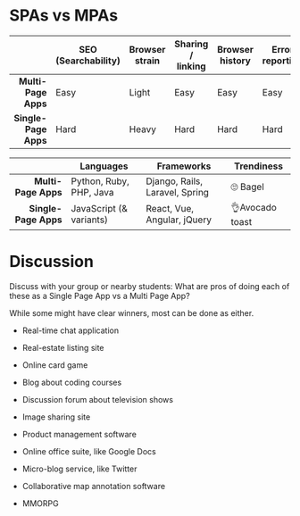 # SPAs vs MPAs

|                     | SEO (Searchability)    | Browser strain | Sharing / linking| Browser history    | Error reporting | Real-time interaction        |
|--------------------:|------------------------|----------------|------------------|--------------------|-----------------|------------------------------|
| **Multi-Page Apps** | Easy                   | Light          | Easy             | Easy               | Easy            | Impossible                   |
| **Single-Page Apps**| Hard                   | Heavy          | Hard             | Hard               | Hard            | Easy                         |


|                     | Languages                     | Frameworks                        | Trendiness       |
|--------------------:|-------------------------------|-----------------------------------|------------------|
| **Multi-Page Apps** | Python, Ruby, PHP, Java       | Django, Rails, Laravel, Spring    | 🙄 Bagel         |
| **Single-Page Apps**| JavaScript (& variants)       | React, Vue, Angular, jQuery       | 👌Avocado toast  |

# Discussion

Discuss with your group or nearby students: What are pros of doing each
of these as a Single Page App vs a Multi Page App?

While some might have clear winners, most can be done as either.

* Real-time chat application

* Real-estate listing site

* Online card game

* Blog about coding courses

* Discussion forum about television shows

* Image sharing site

* Product management software

* Online office suite, like Google Docs

* Micro-blog service, like Twitter

* Collaborative map annotation software

* MMORPG


